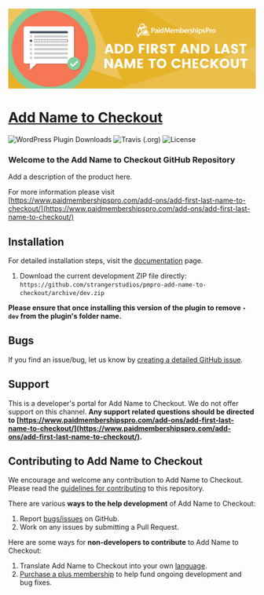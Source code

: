 ![](pmpro-add-name-to-checkout-banner.jpg)

# [Add Name to Checkout](https://www.paidmembershipspro.com/add-ons/add-first-last-name-to-checkout/) #
[comment]: # (Generate badges from shields.io, only works for .org plugins to get other stats etc. We'd have to create our own endpoints for Premium plugins)

![WordPress Plugin Downloads](https://img.shields.io/wordpress/plugin/dy/paid-memberships-pro?style=flat-square) ![Travis (.org)](https://img.shields.io/travis/strangerstudios/paid-memberships-pro?style=flat-square) ![License](https://img.shields.io/badge/license-GPL--2.0%2B-red.svg?style=flat-square)

### Welcome to the Add Name to Checkout GitHub Repository
Add a description of the product here.

For more information please visit [https://www.paidmembershipspro.com/add-ons/add-first-last-name-to-checkout/](https://www.paidmembershipspro.com/add-ons/add-first-last-name-to-checkout/)

## Installation ##
For detailed installation steps, visit the [documentation](https://www.paidmembershipspro.com/add-ons/add-first-last-name-to-checkout/) page.

1. Download the current development ZIP file directly: `https://github.com/strangerstudios/pmpro-add-name-to-checkout/archive/dev.zip`

**Please ensure that once installing this version of the plugin to remove `-dev` from the plugin's folder name.**

## Bugs ##
If you find an issue/bug, let us know by [creating a detailed GitHub issue](https://github.com/strangerstudios/pmpro-add-name-to-checkout/issues/new).

## Support ##
This is a developer's portal for Add Name to Checkout. We do not offer support on this channel. **Any support related questions should be directed to [https://www.paidmembershipspro.com/add-ons/add-first-last-name-to-checkout/](https://www.paidmembershipspro.com/add-ons/add-first-last-name-to-checkout/).**

## Contributing to Add Name to Checkout ##
We encourage and welcome any contribution to Add Name to Checkout. Please read the [guidelines for contributing](https://github.com/strangerstudios/pmpro-add-name-to-checkout/blob/dev/.github/CONTRIBUTING.md) to this repository.

There are various **ways to the help development** of Add Name to Checkout:

1. Report [bugs/issues](https://github.com/strangerstudios/pmpro-add-name-to-checkout/issues/new) on GitHub.
2. Work on any issues by submitting a Pull Request.

Here are some ways for **non-developers to contribute** to Add Name to Checkout:

1. Translate Add Name to Checkout into your own [language](https://www.paidmembershipspro.com/paid-memberships-pro-in-your-language/).
2. [Purchase a plus membership](https://paidmembershipspro.com/pricing) to help fund ongoing development and bug fixes.